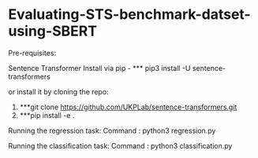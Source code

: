 # Evaluating-STS-benchmark-datset-using-SBERT

Pre-requisites: 

Sentence Transformer
Install via pip - *** pip3 install -U sentence-transformers

or install it by cloning the repo: 

1. ***git clone https://github.com/UKPLab/sentence-transformers.git 
2. ***pip install -e . 

Running the regression task: 
Command : python3 regression.py 


Running the classification task: 
Command : python3 classification.py 



